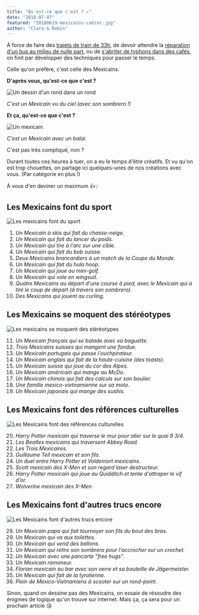```yaml
---
title: "Qu'est-ce que c'est ? ✏️"
date: "2018-07-07"
featured: "20180619-mexicains-cahier.jpg"
author: "Clara & Robin"
---
```


À force de faire des
[trajets de train de 33h](https://eaudepoisson.com/2017/12/13/33-heures-transvietnamien/),
de devoir attendre la
[réparation d'un bus au milieu de nulle part](https://eaudepoisson.com/2018/06/18/la-panne/),
ou de
[s'abriter de typhons dans des cafés](https://eaudepoisson.com/2018/06/17/saison-des-pluies-a-bagan/),
on finit par développer des techniques pour passer le temps.

Celle qu'on préfère, c'est celle des Mexicains.

**D'après vous, qu'est-ce que c'est ?**

![Un dessin d'un rond dans un rond](20180619-mexicains-simple.png)

_C'est un Mexicain vu du ciel (avec son sombrero !)_

**Et ça, qu'est-ce que c'est ?**

![Un mexicain](20180619-mexicains-balai.png)

_C'est un Mexicain avec un balai._

C'est pas très compliqué, non ?

Durant toutes ces heures à tuer, on a eu le temps d'être créatifs. Et vu qu'on
est trop chouettes, on partage ici quelques-unes de nos créations avec vous.
(Par catégorie en plus !)

À vous d'en deviner un maximum 👍💡

## Les Mexicains font du sport

![Les mexicains font du sport](20180619-mexicains-sport.png)

1. _Un Mexicain à skis qui fait du chasse-neige._
2. _Un Mexicain qui fait du lancer du poids._
3. _Un Mexicain qui tire à l'arc sur une cible._
4. _Un Mexicain qui fait du bob suisse._
5. _Deux Mexicains brancardiers à un match de la Coupe du Monde._
6. _Un Mexicain qui fait du hula hoop._
7. _Un Mexicain qui joue au mini-golf._
8. _Un Mexicain qui vole en wingsuit._
9. _Quatre Mexicains au départ d'une course à pied, avec le Mexicain qui a tiré
   le coup de départ (à travers son sombrero)._
10. _Des Mexicains qui jouent au curling._

## Les Mexicains se moquent des stéréotypes

![Les mexicains se moquent des stéréotypes](20180619-mexicains-stereotypes.png)

11. _Un Mexicain français qui se balade avec sa baguette._
12. _Trois Mexicains suisses qui mangent une fondue._
13. _Un Mexicain portugais qui passe l'ouchpirateur._
14. _Un Mexicain anglais qui fait de la haute-cuisine (des toasts)._
15. _Un Mexicain suisse qui joue du cor des Alpes._
16. _Un Mexicain américain qui mange au McDo._
17. _Un Mexicain chinois qui fait des calculs sur son boulier._
18. _Une famille mexico-vietnamienne sur sa moto._
19. _Un Mexicain japonais qui mange des sushis._

## Les Mexicains font des références culturelles

![Les Mexicains font des références culturelles](20180619-mexicains-culture.png)

20. _Harry Potter mexicain qui traverse le mur pour aller sur le quai 9 3/4._
21. _Les Beatles mexicains qui traversent Abbey Road._
22. _Les Trois Mexicaires._
23. _Guillaume Tell mexicain et son fils._
24. _Un duel entre Harry Potter et Voldemort mexicains._
25. _Scott mexicain des X-Men et son regard laser destructeur._
26. _Harry Potter mexicain qui joue au Quidditch et tente d'attraper le vif
    d'or._
27. _Wolverine mexicain des X-Men._

## Les Mexicains font d'autres trucs encore

![Les Mexicains font d'autres trucs encore](20180619-mexicains-autres.png)

28. _Un Mexicain papa qui fait tournoyer son fils du bout des bras._
29. _Un Mexicain qui va aux toilettes._
30. _Un Mexicain qui vend des ballons._
31. _Un Mexicain qui retire son sombrero pour l'accrocher sur un crochet._
32. _Un Mexicain avec une pancarte "free hugs"._
33. _Un Mexicain ramoneur._
34. _Florian mexicain au bar avec son verre et sa bouteille de Jägermeister._
35. _Un Mexicain qui fait de la tyrolienne._
36. _Plein de Mexico-Vietnamiens à scooter sur un rond-point._

Sinon, quand on dessine pas des Mexicains, on essaie de résoudre des énigmes de
logique qu'on trouve sur internet. Mais ça, ça sera pour un prochain article 😘

